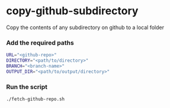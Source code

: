 # copy-github-subdirectory

Copy the contents of any subdirectory on github to a local folder

### Add the required paths
```bash
URL="<github-repo>"
DIRECTORY="<path/to/directory>"
BRANCH="<branch-name>"
OUTPUT_DIR="<path/to/output/directory>"
```


### Run the script
```bash
./fetch-github-repo.sh
```
